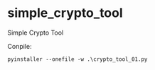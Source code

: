 # simple_crypto_tool
Simple Crypto Tool

Conpile:
```
pyinstaller --onefile -w .\crypto_tool_01.py

```

